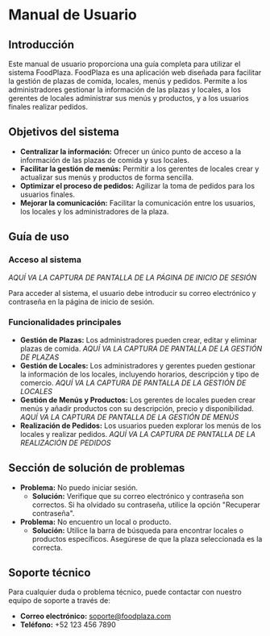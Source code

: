 # Manual de Usuario

## Introducción

Este manual de usuario proporciona una guía completa para utilizar el sistema FoodPlaza. FoodPlaza es una aplicación web diseñada para facilitar la gestión de plazas de comida, locales, menús y pedidos. Permite a los administradores gestionar la información de las plazas y locales, a los gerentes de locales administrar sus menús y productos, y a los usuarios finales realizar pedidos.

## Objetivos del sistema

*   **Centralizar la información:** Ofrecer un único punto de acceso a la información de las plazas de comida y sus locales.
*   **Facilitar la gestión de menús:** Permitir a los gerentes de locales crear y actualizar sus menús y productos de forma sencilla.
*   **Optimizar el proceso de pedidos:** Agilizar la toma de pedidos para los usuarios finales.
*   **Mejorar la comunicación:** Facilitar la comunicación entre los usuarios, los locales y los administradores de la plaza.

## Guía de uso

### Acceso al sistema

*AQUÍ VA LA CAPTURA DE PANTALLA DE LA PÁGINA DE INICIO DE SESIÓN*

Para acceder al sistema, el usuario debe introducir su correo electrónico y contraseña en la página de inicio de sesión.

### Funcionalidades principales

*   **Gestión de Plazas:** Los administradores pueden crear, editar y eliminar plazas de comida.
    *AQUÍ VA LA CAPTURA DE PANTALLA DE LA GESTIÓN DE PLAZAS*
*   **Gestión de Locales:** Los administradores y gerentes pueden gestionar la información de los locales, incluyendo horarios, descripción y tipo de comercio.
    *AQUÍ VA LA CAPTURA DE PANTALLA DE LA GESTIÓN DE LOCALES*
*   **Gestión de Menús y Productos:** Los gerentes de locales pueden crear menús y añadir productos con su descripción, precio y disponibilidad.
    *AQUÍ VA LA CAPTURA DE PANTALLA DE LA GESTIÓN DE MENÚS*
*   **Realización de Pedidos:** Los usuarios pueden explorar los menús de los locales y realizar pedidos.
    *AQUÍ VA LA CAPTURA DE PANTALLA DE LA REALIZACIÓN DE PEDIDOS*

## Sección de solución de problemas

*   **Problema:** No puedo iniciar sesión.
    *   **Solución:** Verifique que su correo electrónico y contraseña son correctos. Si ha olvidado su contraseña, utilice la opción "Recuperar contraseña".
*   **Problema:** No encuentro un local o producto.
    *   **Solución:** Utilice la barra de búsqueda para encontrar locales o productos específicos. Asegúrese de que la plaza seleccionada es la correcta.

## Soporte técnico

Para cualquier duda o problema técnico, puede contactar con nuestro equipo de soporte a través de:

*   **Correo electrónico:** soporte@foodplaza.com
*   **Teléfono:** +52 123 456 7890
